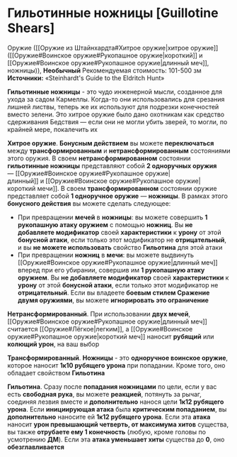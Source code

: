 # Гильотинные ножницы [Guillotine Shears]

Оружие ([[Оружие из Штайнхардта#Хитрое оружие|хитрое оружие]] ([[Оружие#Воинское оружие#Рукопашное оружие|короткий]] и [[Оружие#Воинское оружие#Рукопашное оружие|длинный меч]], ножницы)), **Необычный**
Рекомендуемая стоимость: 101-500 зм
**Источники:** «Steinhardt's Guide to the Eldritch Hunt»

**Гильотинные ножницы** - это чудо инженерной мысли, созданное для ухода за садом Кармеллы. Когда-то они использовались для срезания лишней листвы, теперь же их используют для подрезки конечностей вместо зелени. Это хитрое оружие было дано охотникам как средство сдерживания Бедствия — если они не могли убить зверей, то могли, по крайней мере, покалечить их

**Хитрое оружие**. **Бонусным действием** вы можете **переключаться** между **трансформированным** и **нетрансформированным** состояниями этого оружия. В своем **нетрансформированном** состоянии **гильотинные ножницы** представляют собой **2 одноручных оружия** — [[Оружие#Воинское оружие#Рукопашное оружие|длинный]] и [[Оружие#Воинское оружие#Рукопашное оружие|короткий мечи]]. В своем **трансформированном** состоянии оружие представляет собой **1 одноручное оружие** — **ножницы**. В рамках этого **бонусного действия** вы можете сделать следующее: 

- При превращении **мечей** в **ножницы**: вы можете совершить **1 рукопашную атаку оружием** с помощью **ножниц**. Вы **не добавляете модификатор** своей **характеристики** к **урону** от этой **бонусной атаки**, если только этот модификатор не **отрицательный**, и вы **не можете использовать** свойство **Гильотина** для этой атаки
- При превращении **ножниц** в **мечи**: вы можете выдвинуть [[Оружие#Воинское оружие#Рукопашное оружие|длинный меч]] вперед при его убирании, совершив им **1 рукопашную атаку оружием**. Вы **не добавляете модификатор** своей **характеристики** к **урону** от этой **бонусной атаки**, если только этот модификатор не **отрицательный**. Если вы владеете **боевым стилем Сражение двумя оружиями**, вы можете **игнорировать это ограничение**

**Нетрансформированный**. При использовании **двух мечей**, [[Оружие#Воинское оружие#Рукопашное оружие|длинный меч]] считается [[Оружие#Лёгкое|легким]], а [[Оружие#Воинское оружие#Рукопашное оружие|короткий меч]] наносит **рубящий** или **колющий урон**, на ваш выбор

**Трансформированный**. **Ножницы** - это **одноручное воинское оружие**, которое наносит **1к10 рубящего урона** при попадании. Кроме того, оно обладает свойством **Гильотина**

**Гильотина**. Сразу после **попадания ножницами** по цели, если у вас есть **свободная рука**, вы можете **реакцией**, потянуть за рычаг, соединяя лезвия вместе и **дополнительно** нанося цели **1к12 рубящего урона**. Если **инициирующая атака** была **критическим попаданием**, вы **дополнительно** наносите ей **1к12 рубящего урона**. Если эта **атака** наносит **урон превышающий четверть, от максимума хитов** существа, вы также **отрубаете ему 1 конечность** (любую, кроме головы по усмотрению **ДМ**). Если эта **атака уменьшает хиты** существа до **0**, оно **обезглавливается**